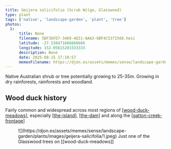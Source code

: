 ```yaml
---
title: Geijera salicifolia (Scrub Wilga, Glasswood)
type: plant
tags: ['native', 'landscape-garden', 'plant', 'tree']
photos:
  1:
      title: None
      filename: 5BF36FD7-3469-4E51-AAA3-6BF4C5371568.heic
      latitude: -27.538471666666666
      longitude: 152.05615283333333
      description: None
      date: 2025-08-15 17:10:57
      memexFilename: https://djon.es/assets/memex/sense/landscape-garden/plants/images/geijera-salicifolia/1.jpeg
---
```


Native Australian shrub or tree potentially growing to 25-35m. Growing in dry rainforests, rainforests and woodland.


## Wood duck history

Fairly common and widespread across most regions of [[wood-duck-meadows]], especially [[the-island]], [[the-dam]] and along the [[gatton-creek-frontage]]

<figure markdown>
![](https://djon.es/assets/memex/sense/landscape-garden/plants/images/geijera-salicifolia/1.jpeg)
<caption>Just one of the Glasswood trees on [[wood-duck-meadows]]</caption>
</figure>

[//begin]: # "Autogenerated link references for markdown compatibility"
[wood-duck-meadows]: ../wood-duck-meadows "Wood duck meadows"
[the-island]: ../the-island "The Island"
[the-dam]: ../the-dam "The Dam"
[gatton-creek-frontage]: ../gatton-creek-frontage "Gatton creek frontage"
[//end]: # "Autogenerated link references"